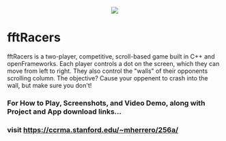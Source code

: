 <p align=center>
<img src=https://i.gyazo.com/4c3285026ce5200dbb423e993b12f675.png>
</p>

# fftRacers
fftRacers is a two-player, competitive, scroll-based game built in C++ and openFrameworks. Each player controls a dot on the screen, which they can move from left to right. They also control the "walls" of their opponents scrolling column. The objective? Cause your oppenent to crash into the wall, but make sure you don't!

### For How to Play, Screenshots, and Video Demo, along with Project and App download links... ###
### visit https://ccrma.stanford.edu/~mherrero/256a/ ###
 
